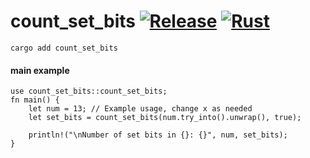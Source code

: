 # count\_set\_bits [![Release](https://github.com/RandyMcMillan/count_set_bits/actions/workflows/release.yml/badge.svg)](https://github.com/RandyMcMillan/count_set_bits/actions/workflows/release.yml) [![Rust](https://github.com/RandyMcMillan/count_set_bits/actions/workflows/rust.yml/badge.svg)](https://github.com/RandyMcMillan/count_set_bits/actions/workflows/rust.yml)

```
cargo add count_set_bits
```

#### main example
```
use count_set_bits::count_set_bits;
fn main() {
    let num = 13; // Example usage, change x as needed
    let set_bits = count_set_bits(num.try_into().unwrap(), true);

    println!("\nNumber of set bits in {}: {}", num, set_bits);
}
```